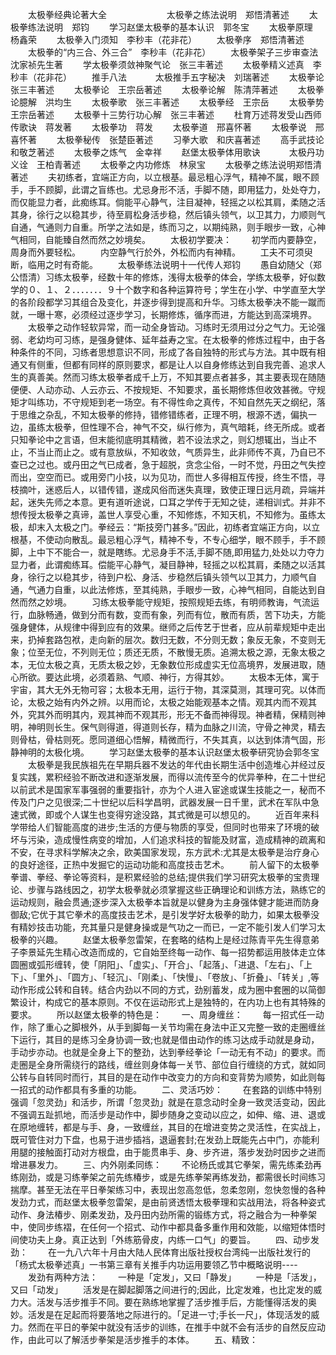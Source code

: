 <!-- { "loadSidebar": true } -->

　　太极拳经典论著大全
　　
　　
　　太极拳之练法说明　郑悟清著述
　　太极拳练法说明　郑钧
　　学习赵堡太极拳的基本认识　郭冬宝
　　太极拳原理　杨鑫荣
　　太极拳入门须知　李秒丰（花非花）
　　太极拳序　郑悟清著述
　　太极拳的“内三合、外三合”　李秒丰（花非花）
　　太极拳架子三步审查法　沈家祯先生著
　　学太极拳须敛神聚气论　张三丰著述
　　太极拳精义述真　李秒丰（花非花）
　　推手八法　
　　太极推手五字秘决　刘瑞著述
　　太极拳论　张三丰著述
　　太极拳论　王宗岳著述
　　太极拳论解　陈清萍著述
　　太极拳论臆解　洪均生
　　太极拳歌　张三丰著述
　　太极拳经　王宗岳
　　太极拳势　王宗岳著述
　　太极拳十三势行功心解　张三丰著述
　　杜育万述蒋发受山西师传歌诀　蒋发著
　　太极拳功　蒋发
　　太极拳道　邢喜怀著
　　太极拳说　邢喜怀著
　　太极拳秘传　张楚臣著述
　　习拳大歌　和庆喜著述
　　高手武技论　和敬芝著述
　　太极拳之炼气　金幸祥
　　赵堡太极拳体用歌诀　
　　太极丹功义诠　王柏青著述
　　太极拳之内功修炼　林泉宝
　　太极拳之练法说明郑悟清著述
　　夫初练者，宜端正方向，以立根基。最忌粗心浮气，精神不属，眼不顾手，手不顾脚，此谓之盲练也。尤忌身形不活，手脚不随，即用猛力，处处夺力，而仅能显力者，此痴练耳。倘能平心静气，注目凝神，轻摇之以松其肩，柔随之活其身，徐行之以稳其步，待至肩松身活步稳，然后镇头领气，以卫其力，力顺则气自通，气通则力自重。所学之法如是，练而习之，以期纯熟，则手眼步一致，心神气相同，自能臻自然而然之妙境矣。
　　太极初学要决：
　　初学而内要静空，周身而外要轻松。
　　内空静气行於外，外松而内有神精。
　　工夫不可须臾断，临用之时有奇能。
　　太极拳练法说明十一代传人郑钧
　　愚自幼随父（郑公悟清）习练太极拳，经数十年的修炼，浅得太极拳的体会，学练太极拳，好似数学的０、１、２．．．．．．．９十个数字和各种运算符号；学生在小学、中学直至大学的各阶段都学习其组合及变化，并逐步得到提高和升华。习练太极拳决不能一蹴而就，一曝十寒，必须经过逐步学习，长期修炼，循序而进，方能达到高深境界。
　　太极拳之动作轻软异常，而一动全身皆动。习练时无须用过分之气力。无论强弱、老幼均可习练，是强身健体、延年益寿之宝。在太极拳的修炼过程中，由于各种条件的不同，习练者思想意识不同，形成了各自独特的形式与方法。其中既有相通又有侧重，但都有同样的原则要求，都是让人以自身修练达到自我完善、追求人生的真善美。然而习练太极拳者成千上万，不知其要点者甚多，其主要表现在随随便便、人动亦动、人云亦云、不按规矩、不知要求，虽长期修炼但收效甚微。守规矩才叫练功，不守规矩到老一场空。有不得性命之真传，不知自然先天之纲纪，落于思维之杂乱，不知太极拳的修持，错修错练者，正理不明，根源不透，偏执一边，虽练太极拳，但性理不合，神气不交，纵行修为，真气暗耗，终无所成。或者只知拳论中之言语，但末能彻底明其精微，若不设法求之，则幻想辄出，当止不止，不当止而止之。或有意放纵，不知收敛，气质异生，此非师传不真，乃自已不查已之过也。或丹田之气已成者，急于超脱，贪念尘俗，一时不觉，丹田之气失控而出，空空而已。或用旁门小技，以为见功，而世人多得相互传授，终生不悟，寻枝摘叶，迷惑后人，以错传错，遂成风俗而迷失真理，致使正理日远月疏，异端并起，迷失先师之本意。更有道听途说，口耳之学传于无知之徒，递相训式。并非不想传授太极拳之真谛，盖世人享受心重，不知修炼，不知天机，不知修为。虽练太极，却末入太极之门。拳经云：“斯技旁门甚多。”因此，初练者宜端正方向，以立根基，不使动向散乱。最忌粗心浮气，精神不专，不专心细学，眼不顾手，手不顾脚，上中下不能合一，就是瞎练。尤忌身手不活,手脚不随,即用猛力,处处以力夺力显力者，此谓痴练耳。偿能平心静气，凝目静神，轻摇之以松其肩，柔随之以活其身，徐行之以稳其步，待到户松、身活、步稳然后镇头领气以卫其力，力顺气自通，气通力自重，以此法修炼，至其纯熟，手眼步一致，心神气相同，自能达到自然而然之妙境。
　　习练太极拳能守规矩，按照规矩去练，有明师教诲，气流运行，血脉畅通，做到分而有数，变而有象，列而有位，散而有质，苦下功夫，方能强身健体，从规律中得到应有的效果。继师之后传艺于世者，应从前辈规矩中走出来，扔掉套路包袱，走向新的层次。数归无数，不分则无数；象反无象，不变则无象；位至无位，不列则无位；质还无质，不散慢无质。追溯太极之源，无象太极之本，无位太极之真，无质太极之妙，无象数位形成虚实无位高境界，发展进取，随心所欲。要达此境，必须着熟、气顺、神行，方得其妙。
　　太极本无体，寓于宇宙，其大无外无物可容；太极本无用，运行于物，其深莫测，其理可究。以体而论，太极之始有内外之辨。以用而论，太极之始能观基本之情。观其内而不观其外，究其外而明其内，观其神而不观其形，形无不备而神得现。神者精，保精则神明，神明则长生。保气则得道，得道则长存，精为血脉之川流，守骨之神灵，精去则骨枯，骨枯则死。愿同道细心悟解，精微而行，不失其真，以达到体清气固，形静神明的太极化境。
　　学习赵堡太极拳的基本认识赵堡太极拳研究协会郭冬宝
　　太极拳是我民族祖先在早期兵器不发达的年代由长期生活中创造堆心并经过反复实践，累积经验不断改进和逐渐发展，而得以流传至今的优异拳种，在二十世纪以前武术是国家军事强弱的重要指针，亦为个人进入宦途或谋生技能之一，秘而不传及门户之见很深;二十世纪以后科学昌明，武器发展一日千里，武术在军队中急速式微，即或个人谋生也变得穷途没路，其式微是可以想见的。
　　近百年来科学带给人们智能高度的进步;生活的方便与物质的享受，但同时也带来了环境的破坏与污染，造成慢性病变的增加，人们追求科技的智能及财富，造成精神的疏离和不安，在寻求科学解决之余，欧美国家发现，东方武术:尤其是太极拳是治疗身心的良好途径，正热中发掘它的运动功能和高度技击艺术。
　　前人留下的太极拳拳谱、拳经、拳论等资料，是积累经验的总结;提供我们学习研究太极拳的宝贵理论、步骤与路线因之，初学太极拳就必须掌握这些正确理论和训练方法，熟练它的运动规则，融会贯通;逐步深入太极拳本旨就是以健身为主身强体健才能进而防身御敌;它优于其它拳术的高度技击艺术，是引发学好太极拳的助力，如果太极拳没有精妙技击功能，充其量只是健身操或是气功之一而已，一定不能引发人们学习太极拳的兴趣。
　　赵堡太极拳忽雷架，在套略的结构上是经过陈青平先生得意弟子李景延先生精心改造而成的，它自始至终每一动作、每一招势都运用肢体走立体圆圈或弧形缠转，使「阴阳」、「虚实」、「开合」、「起落」、「进退、「左右」、「上下」、「里外」、「圆方」、「轻沉」、「刚柔」、「快慢」、「卷放」、「折叠」、「转关」,等动作形成公转和自转。结合内劲以不同的方式，劲别蓄发，成为圈中套圈的以简御繁设计，构成它的基本原则。不仅在运动形式上是独特的，在内功上也有其特殊的要求。
　　所以赵堡太极拳的特色是：
　　一、周身缠丝：
　　每一招式任一动作，除了重心之脚根外，从手到脚每一关节均需在身法中正又完整一致的走圈缠丝下运行，其目的是练习全身协调一致;也就是借由动作的练习达成手动就是身动，手动步亦动。也就是全身上下的整劲，达到拳经拳论「一动无有不动」的要求。而走圈是全身所需绕行的路线，缠丝则身体每一关节、部位自行缠绕的方式，就如同公转与自转同时而行，其目的是在动作中改变力的方向和变背势为顺势，如此则每一招式的动作都具有多重的功能。
　　二、灵活巧妙：
　　在套路的训练中特别强调「忽灵劲」和活步，所谓「忽灵劲」就是在意念动时全身一致灵活变动，因此不强调五趾抓地，而活步是动作中，脚步随身之变动以应之，如伸、缩、进、退或在原地缠转，都是与手、身，一致缠丝，其目的在增进变势之灵活性，在实战上，既可管住对力下盘，也易于进步插裆，退逼套封;在发劲上既能先占中门，亦能利用腿的接触面打动对方根盘，由于能贯串手、身、步齐进，落步发劲时因步之进而增进暴发力。
　　三、内外刚柔同练：
　　不论杨氏或其它拳架，需先练柔劲再练刚劲，或是习练拳架之前先练椿步，或是先练拳架再练发劲，都需很长时间练习揣摩。甚至无法在平日拳架练习中，表现出忽高忽低，忽柔忽刚，忽快忽慢的各种发劲力式，而赵堡太极拳忽雷架，是由前贤透悟太极拳理和实战用法，将各种姿式动作、身法椿步、刚柔发劲，及丹田内劲所需的锻练方式，将之融合为一种拳架中，使同步练褶，在任何一个招式、动作中都具备多重作用和效能，以缩短体悟时间使功夫上身。真正达到「外练筋骨皮，内练一口气」的要旨。
　　四、动步发劲：
　　在一九八六年十月由大陆人民体育出版社授权台湾纯一出版社发行的「杨式太极拳述真」一书第三章有关推手内功运用要领乙节中概略说明----
　　发劲有两种方法：
　　一种是「定发」，又曰「静发」
　　一种是「活发」，又曰「动发」
　　活发是在脚起脚落之间进行的;因此，比定发难，也比定发的威力大。活发与活步推手不同。要在熟练地掌握了活步推手后，方能懂得活发的奥妙。活发是在足起而将要落地之际进行的。「足进一寸;手长一尺」，体现活发的威力。然而在平日的拳架中就没有活步的训练，在推手中就不会有活步的自然反应动作，由此可以了解活步拳架是活步推手的本体。
　　五、精致：
